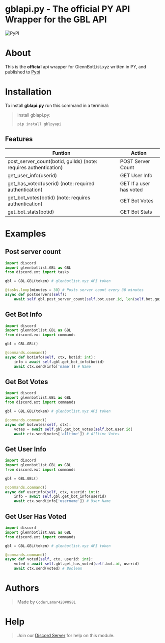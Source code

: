 # gblapi.py - The official PY API Wrapper for the GBL API

![PyPI](https://img.shields.io/pypi/v/gblpyapi?logoColor=237289DA)

# About
This is the **official** api wrapper for GlennBotList.xyz written in PY, and published to [Pypi](https://pypi.org/project/gblpyapi/)

# Installation
To install **gblapi.py** run this command in a terminal:

> Install gblapi.py:
>
>```
>pip install gblpyapi
>```

## Features
Funtion  | Action
------------- | -------------
post_server_count(botid, guilds) (note: requires authentication) | POST Server Count 
get_user_info(userid) | GET User Info
get_has_voted(userid) (note: required authentication) | GET If a user has voted
get_bot_votes(botid) (note: requires authentication) | GET Bot Votes
get_bot_stats(botid) | GET Bot Stats

# Examples
## Post server count

```python
import discord
import glennbotlist.GBL as GBL
from discord.ext import tasks

gbl = GBL.GBL(token) # glenbotlist.xyz API token

@tasks.loop(minutes = 30) # Posts server count every 30 minutes
async def postservers(self):
    await self.gbl.post_server_count(self.bot.user.id, len(self.bot.guilds))

```
## Get Bot Info

```python
import discord
import glennbotlist.GBL as GBL
from discord.ext import commands

gbl = GBL.GBL()

@commands.command()
async def botinfo(self, ctx, botid: int):
    info = await self.gbl.get_bot_info(botid)
    await ctx.send(info['name']) # Name

```
## Get Bot Votes

```python
import discord
import glennbotlist.GBL as GBL
from discord.ext import commands

gbl = GBL.GBL(token) # glenbotlist.xyz API token

@commands.command()
async def botvotes(self, ctx):
    votes = await self.gbl.get_bot_votes(self.bot.user.id)
    await ctx.send(votes['alltime']) # Alltime Votes

```
## Get User Info

```python
import discord
import glennbotlist.GBL as GBL
from discord.ext import commands

gbl = GBL.GBL()

@commands.command()
async def userinfo(self, ctx, userid: int):
    info = await self.gbl.get_bot_info(userid)
    await ctx.send(info['username']) # User Name

```
## Get User Has Voted

```python
import discord
import glennbotlist.GBL as GBL
from discord.ext import commands

gbl = GBL.GBL(token) # glenbotlist.xyz API token

@commands.command()
async def voted(self, ctx, userid: int):
    voted = await self.gbl.get_has_voted(self.bot.id, userid)
    await ctx.send(voted) # Boolean

```

# Authors
> Made by `CoderLamar420#0981`

# Help
> Join our [Discord Server](https://glennbotlist.xyz/discord) for help on this module.


